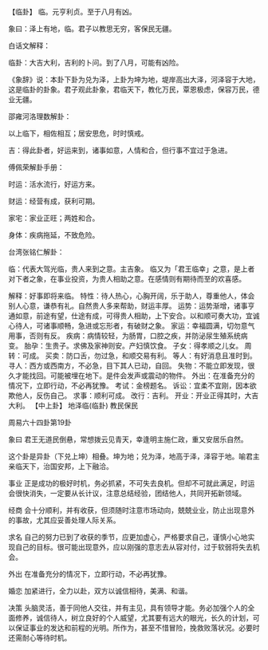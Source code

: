 【临卦】
临。元亨利贞。至于八月有凶。

象曰：泽上有地，临。君子以教思无穷，客保民无疆。

白话文解释：

临卦：大吉大利，吉利的卜问。到了八月，可能有凶险。

《象辞》说：本卦下卦为兑为泽，上卦为坤为地，堤岸高出大泽，河泽容于大地，这是临卦的卦象。君子观此卦象，君临天下，教化万民，覃恩极虑，保容万民，德业无疆。

邵雍河洛理数解卦：

以上临下，相佐相互；居安思危，时时慎戒。

吉：得此卦者，好运来到，诸事如意，人情和合，但行事不宜过于急进。

傅佩荣解卦手册：

时运：活水流行，好运方来。

财运：经营有成，获利可期。

家宅：家业正旺；两姓和合。

身体：疾病拖延，不致危险。

台湾张铭仁解卦：

临：代表大驾光临，贵人来到之意。主吉象。 临又为「君王临幸」之意，是上者对下者之象，在事业投资，为贵人相助之意。在感情则有期待而至的欢喜感。

解释：好事即将来临。
特性：待人热心，心胸开阔，乐于助人，尊重他人，体会别人心意，谦恭有礼。自然贵人多来帮助，财运丰厚。
运势：运势渐增，诸事亨通如意，前途有望，仕途有成，可得贵人相助，上下安合。以和顺可奏大功，宜诚心待人，可诸事顺畅，急进或忘形者，有破财之象。
家运：幸福圆满，切勿意气用事，否则有反。
疾病：病情较轻，为肠胃，口腔之疾，并防泌尿生殖系统病变。
胎孕：生贵子。求佛及家神则安。产妇慎饮食。
子女：得孝顺之儿女。
周转：可成。
买卖：防口舌，勿过急，和顺交易有利。
等人：有好消息且准时到。
寻人：西方或西南方，不必急，目下其人已动，自回。
失物：不能立即发现，很久才能找回。可能被埋在地下。是件会发声或震动的物件。
外出：在准备充分的情况下，立即行动，不必再犹豫。
考试：金榜题名。
诉讼：宜柔不宜刚，因本欲欺他人，反伤自己。
求事：顺利可成。
改行：吉利。
开业：开业正得其时，大吉大利。
【中上卦】 地泽临(临卦) 教民保民

周易六十四卦第19卦

象曰 君王无道民倒悬，常想拨云见青天，幸逢明主施仁政，重又安居乐自然。

这个卦是异卦（下兑上坤）相叠。坤为地；兑为泽，地高于泽，泽容于地。喻君主亲临天下，治国安邦，上下融洽。

事业 正是成功的极好时机，务必抓紧，不可失去良机。但却不可就此满足，时运会很快消失，一定要从长计议，注意总结经验，团结他人，共同开拓新领域。

经商 会十分顺利，并有收获，但须随时注意市场动向，兢兢业业，防止出现意外的事故，尤其应妥善处理人际关系。

求名 自己的努力已到了收获的季节，应更加虚心，严格要求自己，谨慎小心地实现自己的目标。很可能出现意外，应以刚强的意志去从容对付，过于软弱将失去机会。

外出 在准备充分的情况下，立即行动，不必再犹豫。

婚恋 加紧进行，全力以赴，双方以诚信相待，美满、和谐。

决策 头脑灵活，善于同他人交往，并有主见，具有领导才能。务必加强个人的全面修养，诚信待人，树立良好的个人威望，尤其要有远大的眼光，长久的计划，可以保证事业的发达和前程的光明。所作为，甚至不惜冒险，挽救败落状况。必要时还需耐心等待时机。
